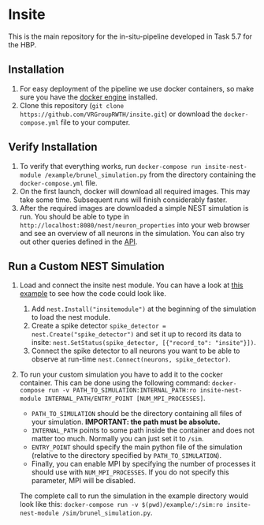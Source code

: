 # Insite
This is the main repository for the in-situ-pipeline developed in Task 5.7 for the HBP.

## Installation
1. For easy deployment of the pipeline we use docker containers, so make sure you have the [docker engine](https://www.docker.com) installed.
2. Clone this repository (`git clone https://github.com/VRGroupRWTH/insite.git`) or download the `docker-compose.yml` file to your computer.

## Verify Installation
1. To verify that everything works, run `docker-compose run insite-nest-module /example/brunel_simulation.py` from the directory containing the `docker-compose.yml` file.
2. On the first launch, docker will download all required images. This may take some time. Subsequent runs will finish considerably faster.
3. After the required images are downloaded a simple NEST simulation is run. You should be able to type in `http://localhost:8080/nest/neuron_properties` into your web browser and see an overview of all neurons in the simulation. You can also try out other queries defined in the [API](https://devhub.vr.rwth-aachen.de/VR-Group/in-situ-pipeline/access-node/-/blob/master/access_node/swagger/swagger.yaml).

## Run a Custom NEST Simulation
1. Load and connect the insite nest module. You can have a look at [this example](https://github.com/VRGroupRWTH/insite-nest-module/blob/master/example/brunel_simulation.py) to see how the code could look like.
    1. Add `nest.Install("insitemodule")` at the beginning of the simulation to load the nest module.
    2. Create a spike detector `spike_detector = nest.Create("spike_detector")` and set it up to record its data to insite: `nest.SetStatus(spike_detector, [{"record_to": "insite"}])`.
    3. Connect the spike detector to all neurons you want to be able to observe at run-time `nest.Connect(neurons, spike_detector)`.
2. To run your custom simulation you have to add it to the cocker container. This can be done using the following command: `docker-compose run -v PATH_TO_SIMULATION:INTERNAL_PATH:ro insite-nest-module INTERNAL_PATH/ENTRY_POINT [NUM_MPI_PROCESSES]`.
   * `PATH_TO_SIMULATION` should be the directory containing all files of your simulation. **IMPORTANT: the path must be absolute.**
   * `INTERNAL_PATH` points to some path inside the container and does not matter too much. Normally you can just set it to `/sim`.
   * `ENTRY_POINT` should specify the main python file of the simulation (relative to the directory specified by `PATH_TO_SIMULATION`).
   * Finally, you can enable MPI by specifying the number of processes it should use with `NUM_MPI_PROCESSES`. If you do not specify this parameter, MPI will be disabled.

    The complete call to run the simulation in the example directory would look like this: `docker-compose run -v $(pwd)/example/:/sim:ro insite-nest-module /sim/brunel_simulation.py`.
